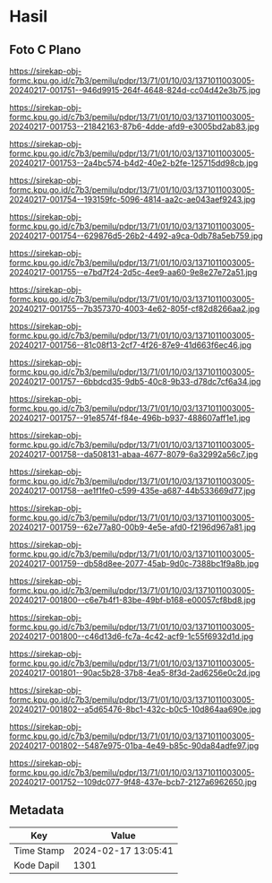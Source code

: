 # Hasil

## Foto C Plano

https://sirekap-obj-formc.kpu.go.id/c7b3/pemilu/pdpr/13/71/01/10/03/1371011003005-20240217-001751--946d9915-264f-4648-824d-cc04d42e3b75.jpg

https://sirekap-obj-formc.kpu.go.id/c7b3/pemilu/pdpr/13/71/01/10/03/1371011003005-20240217-001753--21842163-87b6-4dde-afd9-e3005bd2ab83.jpg

https://sirekap-obj-formc.kpu.go.id/c7b3/pemilu/pdpr/13/71/01/10/03/1371011003005-20240217-001753--2a4bc574-b4d2-40e2-b2fe-125715dd98cb.jpg

https://sirekap-obj-formc.kpu.go.id/c7b3/pemilu/pdpr/13/71/01/10/03/1371011003005-20240217-001754--193159fc-5096-4814-aa2c-ae043aef9243.jpg

https://sirekap-obj-formc.kpu.go.id/c7b3/pemilu/pdpr/13/71/01/10/03/1371011003005-20240217-001754--629876d5-26b2-4492-a9ca-0db78a5eb759.jpg

https://sirekap-obj-formc.kpu.go.id/c7b3/pemilu/pdpr/13/71/01/10/03/1371011003005-20240217-001755--e7bd7f24-2d5c-4ee9-aa60-9e8e27e72a51.jpg

https://sirekap-obj-formc.kpu.go.id/c7b3/pemilu/pdpr/13/71/01/10/03/1371011003005-20240217-001755--7b357370-4003-4e62-805f-cf82d8266aa2.jpg

https://sirekap-obj-formc.kpu.go.id/c7b3/pemilu/pdpr/13/71/01/10/03/1371011003005-20240217-001756--81c08f13-2cf7-4f26-87e9-41d663f6ec46.jpg

https://sirekap-obj-formc.kpu.go.id/c7b3/pemilu/pdpr/13/71/01/10/03/1371011003005-20240217-001757--6bbdcd35-9db5-40c8-9b33-d78dc7cf6a34.jpg

https://sirekap-obj-formc.kpu.go.id/c7b3/pemilu/pdpr/13/71/01/10/03/1371011003005-20240217-001757--91e8574f-f84e-496b-b937-488607aff1e1.jpg

https://sirekap-obj-formc.kpu.go.id/c7b3/pemilu/pdpr/13/71/01/10/03/1371011003005-20240217-001758--da508131-abaa-4677-8079-6a32992a56c7.jpg

https://sirekap-obj-formc.kpu.go.id/c7b3/pemilu/pdpr/13/71/01/10/03/1371011003005-20240217-001758--ae1f1fe0-c599-435e-a687-44b533669d77.jpg

https://sirekap-obj-formc.kpu.go.id/c7b3/pemilu/pdpr/13/71/01/10/03/1371011003005-20240217-001759--62e77a80-00b9-4e5e-afd0-f2196d967a81.jpg

https://sirekap-obj-formc.kpu.go.id/c7b3/pemilu/pdpr/13/71/01/10/03/1371011003005-20240217-001759--db58d8ee-2077-45ab-9d0c-7388bc1f9a8b.jpg

https://sirekap-obj-formc.kpu.go.id/c7b3/pemilu/pdpr/13/71/01/10/03/1371011003005-20240217-001800--c6e7b4f1-83be-49bf-b168-e00057cf8bd8.jpg

https://sirekap-obj-formc.kpu.go.id/c7b3/pemilu/pdpr/13/71/01/10/03/1371011003005-20240217-001800--c46d13d6-fc7a-4c42-acf9-1c55f6932d1d.jpg

https://sirekap-obj-formc.kpu.go.id/c7b3/pemilu/pdpr/13/71/01/10/03/1371011003005-20240217-001801--90ac5b28-37b8-4ea5-8f3d-2ad6256e0c2d.jpg

https://sirekap-obj-formc.kpu.go.id/c7b3/pemilu/pdpr/13/71/01/10/03/1371011003005-20240217-001802--a5d65476-8bc1-432c-b0c5-10d864aa690e.jpg

https://sirekap-obj-formc.kpu.go.id/c7b3/pemilu/pdpr/13/71/01/10/03/1371011003005-20240217-001802--5487e975-01ba-4e49-b85c-90da84adfe97.jpg

https://sirekap-obj-formc.kpu.go.id/c7b3/pemilu/pdpr/13/71/01/10/03/1371011003005-20240217-001752--109dc077-9f48-437e-bcb7-2127a6962650.jpg


## Metadata

| Key        | Value               |
| ---------- | ------------------- |
| Time Stamp | 2024-02-17 13:05:41 |
| Kode Dapil | 1301                |



